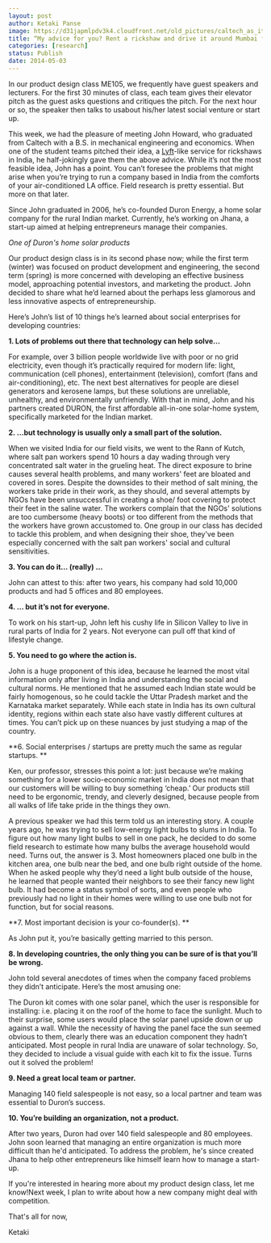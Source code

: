 ```yaml
---
layout: post
author: Ketaki Panse
image: https://d31japmlpdv3k4.cloudfront.net/old_pictures/caltech_as_it_happens/6a0105349b8251970b01a511a9b637970c.png
title: “My advice for you? Rent a rickshaw and drive it around Mumbai for a week. On second thought, maybe that’s not the most feasible scenario..”
categories: [research]
status: Publish
date: 2014-05-03
---
```



In our product design class ME105, we frequently have guest speakers and lecturers. For the first 30 minutes of class, each team gives their elevator pitch as the guest asks questions and critiques the pitch. For the next hour or so, the speaker then talks to usabout his/her latest social venture or start up.

This week, we had the pleasure of meeting John Howard, who graduated from Caltech with a B.S. in mechanical engineering and economics. When one of the student teams pitched their idea, a <a class="zem_slink" href="https://en.wikipedia.org/wiki/Relative_direction" rel="wikipedia" target="_blank" title="Relative direction">Lyft</a>-like service for rickshaws in India, he half-jokingly gave them the above advice. While it’s not the most feasible idea, John has a point. You can’t foresee the problems that might arise when you’re trying to run a company based in India from the comforts of your air-conditioned LA office. Field research is pretty essential. But more on that later.

Since John graduated in 2006, he’s co-founded Duron Energy, a home solar company for the rural Indian market. Currently, he’s working on Jhana, a start-up aimed at helping entrepreneurs manage their companies.

*One of Duron's home solar products*

Our product design class is in its second phase now; while the first term (winter) was focused on product development and engineering, the second term (spring) is more concerned with developing an effective business model, approaching potential investors, and marketing the product. John decided to share what he’d learned about the perhaps less glamorous and less innovative aspects of entrepreneurship.

Here’s John’s list of 10 things he’s learned about social enterprises for developing countries:

**1. Lots of problems out there that technology can help solve…**

For example, over 3 billion people worldwide live with poor or no grid electricity, even though it’s practically required for modern life: light, communication (cell phones), entertainment (television), comfort (fans and air-conditioning), etc. The next best alternatives for people are diesel generators and kerosene lamps, but these solutions are unreliable, unhealthy, and environmentally unfriendly. With that in mind, John and his partners created DURON, the first affordable all-in-one solar-home system, specifically marketed for the Indian market.

**2. …but technology is usually only a small part of the solution.**

When we visited India for our field visits, we went to the Rann of Kutch, where salt pan workers spend 10 hours a day wading through very concentrated salt water in the grueling heat. The direct exposure to brine causes several health problems, and many workers' feet are bloated and covered in sores. Despite the downsides to their method of salt mining, the workers take pride in their work, as they should, and several attempts by NGOs have been unsuccessful in creating a shoe/ foot covering to protect their feet in the saline water. The workers complain that the NGOs' solutions are too cumbersome (heavy boots) or too different from the methods that the workers have grown accustomed to. One group in our class has decided to tackle this problem, and when designing their shoe, they've been especially concerned with the salt pan workers' social and cultural sensitivities.

**3. You can do it… (really) …**

John can attest to this: after two years, his company had sold 10,000 products and had 5 offices and 80 employees.

**4. … but it’s not for everyone.**

To work on his start-up, John left his cushy life in Silicon Valley to live in rural parts of India for 2 years. Not everyone can pull off that kind of lifestyle change.

**5. You need to go where the action is.**

John is a huge proponent of this idea, because he learned the most vital information only after living in India and understanding the social and cultural norms. He mentioned that he assumed each Indian state would be fairly homogenous, so he could tackle the Uttar Pradesh market and the Karnataka market separately. While each state in India has its own cultural identity, regions within each state also have vastly different cultures at times. You can’t pick up on these nuances by just studying a map of the country.

**6. Social enterprises / startups are pretty much the same as regular startups. **

Ken, our professor, stresses this point a lot: just because we’re making something for a lower socio-economic market in India does not mean that our customers will be willing to buy something ‘cheap.’ Our products still need to be ergonomic, trendy, and cleverly designed, because people from all walks of life take pride in the things they own.

A previous speaker we had this term told us an interesting story. A couple years ago, he was trying to sell low-energy light bulbs to slums in India. To figure out how many light bulbs to sell in one pack, he decided to do some field research to estimate how many bulbs the average household would need. Turns out, the answer is 3. Most homeowners placed one bulb in the kitchen area, one bulb near the bed, and one bulb right outside of the home. When he asked people why they’d need a light bulb outside of the house, he learned that people wanted their neighbors to see their fancy new light bulb. It had become a status symbol of sorts, and even people who previously had no light in their homes were willing to use one bulb not for function, but for social reasons.

**7. Most important decision is your co-founder(s). **

As John put it, you’re basically getting married to this person.

**8. In developing countries, the only thing you can be sure of is that you’ll be wrong.**

John told several anecdotes of times when the company faced problems they didn’t anticipate. Here’s the most amusing one:

The Duron kit comes with one solar panel, which the user is responsible for installing: i.e. placing it on the roof of the home to face the sunlight. Much to their surprise, some users would place the solar panel upside down or up against a wall. While the necessity of having the panel face the sun seemed obvious to them, clearly there was an education component they hadn’t anticipated. Most people in rural India are unaware of solar technology. So, they decided to include a visual guide with each kit to fix the issue. Turns out it solved the problem!

**9. Need a great local team or partner.**

Managing 140 field salespeople is not easy, so a local partner and team was essential to Duron’s success.

**10. You’re building an organization, not a product.**

After two years, Duron had over 140 field salespeople and 80 employees. John soon learned that managing an entire organization is much more difficult than he'd anticipated. To address the problem, he's since created Jhana to help other entrepreneurs like himself learn how to manage a start-up.

If you're interested in hearing more about my product design class, let me know!Next week, I plan to write about how a new company might deal with competition.

That's all for now,

Ketaki

